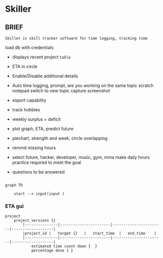 # Skiller

## BRIEF
	Skiller is skill tracker software for time logging, tracking time 



load db with credentials

* displays recent project `table`
* ETA in circle 
* Enable/Disable additional details
* Auto time logging, prompt,
	are you working on the same topic
	scratch notepad
	switch to new topic
	capture screenshot

* export capability

* track hobbies
* weekly surplus + deficit
* plot graph, ETA, predict future
* piechart, strength and week, circle overlapping
* remind missing hours 
* select future,
		hacker, developer, music, gym, mma
		make daily hours practice required to meet the goal
* questions to be answered

~~~mermaid

graph TD

	start --> input(input )
~~~

### ETA gui
	project
		project_versions {}
			|---------------|-----------------------|-----------------------|-------------------|
			|project_id	|	target {}	|	start_time	|	end_time    |
			|---------------|-----------------------|-----------------------|-------------------|
				estimated time count down {  }
				percentage done { }


